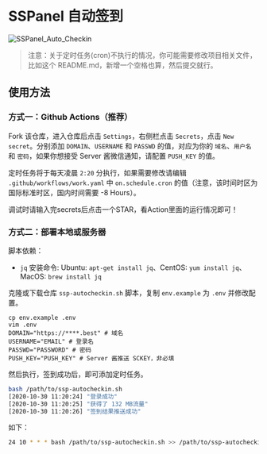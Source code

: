 # SSPanel 自动签到

![SSPanel_Auto_Checkin](https://github.com/isecret/sspanel-autocheckin/workflows/SSPanel_Auto_Checkin/badge.svg)

> 注意：关于定时任务(cron)不执行的情况，你可能需要修改项目相关文件，比如这个 README.md，新增一个空格也算，然后提交就行。

## 使用方法

### 方式一：Github Actions（推荐）

Fork 该仓库，进入仓库后点击 `Settings`，右侧栏点击 `Secrets`，点击 `New secret`。分别添加 `DOMAIN`、`USERNAME` 和 `PASSWD` 的值，对应为你的 `域名`、`用户名` 和 `密码`，如果你想接受 Server 酱微信通知，请配置 `PUSH_KEY` 的值。

定时任务将于每天凌晨 `2:20` 分执行，如果需要修改请编辑 `.github/workflows/work.yaml` 中 `on.schedule.cron` 的值（注意，该时间时区为国际标准时区，国内时间需要 -8 Hours）。

调试时请输入完secrets后点击一个STAR，看Action里面的运行情况即可！

### 方式二：部署本地或服务器

脚本依赖：
- `jq` 安装命令: Ubuntu: `apt-get install jq`、CentOS: `yum install jq`、MacOS: `brew install jq`

克隆或下载仓库 `ssp-autocheckin.sh` 脚本，复制 `env.example` 为 `.env` 并修改配置。

```
cp env.example .env
vim .env
DOMAIN="https://****.best" # 域名
USERNAME="EMAIL" # 登录名
PASSWD="PASSWORD" # 密码
PUSH_KEY="PUSH_KEY" # Server 酱推送 SCKEY，非必填
```

然后执行，签到成功后，即可添加定时任务。

```bash
bash /path/to/ssp-autocheckin.sh
[2020-10-30 11:20:24] "登录成功"
[2020-10-30 11:20:25] "获得了 132 MB流量"
[2020-10-30 11:20:26] "签到结果推送成功"
```

如下：

```bash
24 10 * * * bash /path/to/ssp-autocheckin.sh >> /path/to/ssp-autocheckin.log 2>&1
```

